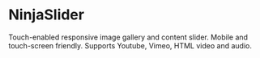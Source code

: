 # NinjaSlider
Touch-enabled responsive image gallery and content slider. Mobile and touch-screen friendly. Supports Youtube, Vimeo, HTML video and audio.
